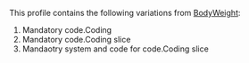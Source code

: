 This profile contains the following variations from [BodyWeight](http://hl7.org/fhir/STU3/bodyweight.html):

1. Mandatory code.Coding
1. Mandatory code.Coding slice 
1. Mandaotry system and code for code.Coding slice